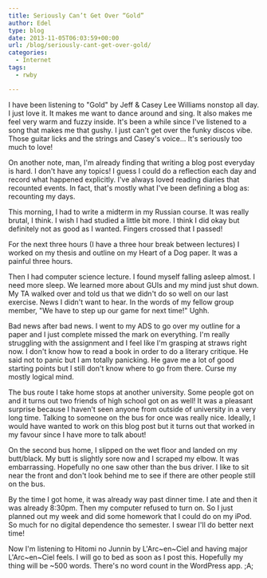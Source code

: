 ```yaml
---
title: Seriously Can’t Get Over “Gold”
author: Edel
type: blog
date: 2013-11-05T06:03:59+00:00
url: /blog/seriously-cant-get-over-gold/
categories:
  - Internet
tags:
  - rwby

---
```

I have been listening to "Gold" by Jeff & Casey Lee Williams nonstop all day. I just love it. It makes me want to dance around and sing. It also makes me feel very warm and fuzzy inside. It's been a while since I've listened to a song that makes me that gushy. I just can't get over the funky discos vibe. Those guitar licks and the strings and Casey's voice... It's seriously too much to love!

On another note, man, I'm already finding that writing a blog post everyday is hard. I don't have any topics! I guess I could do a reflection each day and record what happened explicitly. I've always loved reading diaries that recounted events. In fact, that's mostly what I've been defining a blog as: recounting my days.

This morning, I had to write a midterm in my Russian course. It was really brutal, I think. I wish I had studied a little bit more. I think I did okay but definitely not as good as I wanted. Fingers crossed that I passed!

For the next three hours (I have a three hour break between lectures) I worked on my thesis and outline on my Heart of a Dog paper. It was a painful three hours.

Then I had computer science lecture. I found myself falling asleep almost. I need more sleep. We learned more about GUIs and my mind just shut down. My TA walked over and told us that we didn't do so well on our last exercise. News I didn't want to hear. In the words of my fellow group member, "We have to step up our game for next time!" Ughh.

Bad news after bad news. I went to my ADS to go over my outline for a paper and I just complete missed the mark on everything. I'm really struggling with the assignment and I feel like I'm grasping at straws right now. I don't know how to read a book in order to do a literary critique. He said not to panic but I am totally panicking. He gave me a lot of good starting points but I still don't know where to go from there. Curse my mostly logical mind.

The bus route I take home stops at another university. Some people got on and it turns out two friends of high school got on as well! It was a pleasant surprise because I haven't seen anyone from outside of university in a very long time. Talking to someone on the bus for once was really nice. Ideally, I would have wanted to work on this blog post but it turns out that worked in my favour since I have more to talk about!

On the second bus home, I slipped on the wet floor and landed on my butt/black. My butt is slightly sore now and I scraped my elbow. It was embarrassing. Hopefully no one saw other than the bus driver. I like to sit near the front and don't look behind me to see if there are other people still on the bus.

By the time I got home, it was already way past dinner time. I ate and then it was already 8:30pm. Then my computer refused to turn on. So I just planned out my week and did some homework that I could do on my iPod. So much for no digital dependence tho semester. I swear I'll do better next time!

Now I'm listening to Hitomi no Junnin by L'Arc~en~Ciel and having major L'Arc~en~Ciel feels. I will go to bed as soon as I post this. Hopefully my thing will be ~500 words. There's no word count in the WordPress app. ;A;



